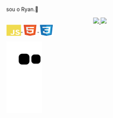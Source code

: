 sou o Ryan.👋





<div align="center">
  <a href="https://github.com/ryanzin1">
  <img height="180em" src="https://github-readme-stats.vercel.app/api?username=ryanzin1&show_icons=true&theme=dark&include_all_commits=true&count_private=true"/>
  <img height="180em" src="https://github-readme-stats.vercel.app/api/top-langs/?username=ryanzin1&layout=compact&langs_count=7&theme=dark"/>
</div>
  <img align="center" alt="Ryan-Js" height="30" width="40" src="https://raw.githubusercontent.com/devicons/devicon/master/icons/javascript/javascript-plain.svg">
  <img align="center" alt="Ryan-HTML" height="30" width="40" src="https://raw.githubusercontent.com/devicons/devicon/master/icons/html5/html5-original.svg">
  <img align="center" alt="Ryan-CSS" height="30" width="40" src="https://raw.githubusercontent.com/devicons/devicon/master/icons/css3/css3-original.svg">
  
   ![Snake animation](https://github.com/rafaballerini/rafaballerini/blob/output/github-contribution-grid-snake.svg)

